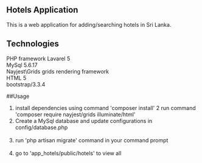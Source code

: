 ## Hotels Application 

This is a web application for adding/searching hotels in Sri Lanka.

## Technologies

PHP framework Lavarel 5 <br />
MySql 5.6.17 <br />
Nayjest\Grids grids rendering framework <br />
HTML 5 <br />
bootstrap/3.3.4 <br />

##Usage
1) install dependencies using command 'composer install'
2  run command 'composer require nayjest/grids illuminate/html'
3) Create a MySql database and update configurations in config/database.php<br /><br />
4) run 'php artisan migrate' command in your command prompt <br /><br />
5) go to 'app_hotels/public/hotels' to view all